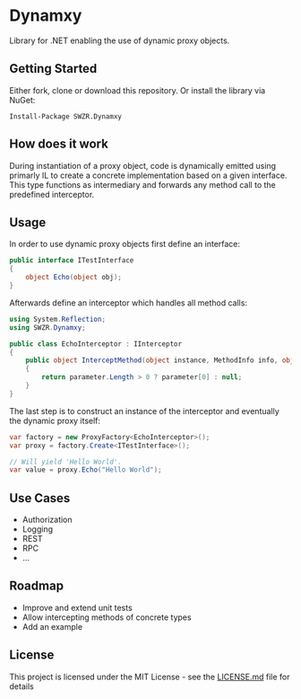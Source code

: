# Dynamxy

Library for .NET enabling the use of dynamic proxy objects.

## Getting Started

Either fork, clone or download this repository. Or install the library via NuGet:

```
Install-Package SWZR.Dynamxy
```

## How does it work

During instantiation of a proxy object, code is dynamically emitted using primarly IL to create a concrete implementation based on a given interface.
This type functions as intermediary and forwards any method call to the predefined interceptor.

## Usage

In order to use dynamic proxy objects first define an interface:

```c#
public interface ITestInterface
{
	object Echo(object obj);
}
```

Afterwards define an interceptor which handles all method calls:

```c#
using System.Reflection;
using SWZR.Dynamxy;

public class EchoInterceptor : IInterceptor
{
    public object InterceptMethod(object instance, MethodInfo info, object[] parameter)
    {
        return parameter.Length > 0 ? parameter[0] : null;
    }
}
```

The last step is to construct an instance of the interceptor and eventually the dynamic proxy itself:

```c#
var factory = new ProxyFactory<EchoInterceptor>();
var proxy = factory.Create<ITestInterface>();

// Will yield 'Hello World'.
var value = proxy.Echo("Hello World");
```

## Use Cases

 - Authorization
 - Logging
 - REST
 - RPC
 - ...

## Roadmap

 - Improve and extend unit tests
 - Allow intercepting methods of concrete types
 - Add an example

## License

This project is licensed under the MIT License - see the [LICENSE.md](LICENSE.md) file for details